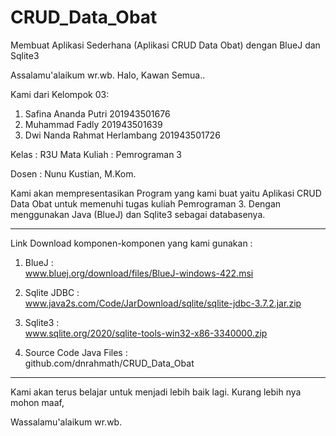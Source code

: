 # CRUD_Data_Obat


Membuat Aplikasi Sederhana (Aplikasi CRUD Data Obat) dengan BlueJ dan Sqlite3



Assalamu'alaikum wr.wb.
Halo, Kawan Semua..



Kami dari Kelompok 03:

1. Safina Ananda Putri                     201943501676
2. Muhammad Fadly                          201943501639
3. Dwi Nanda Rahmat Herlambang             201943501726



Kelas              : R3U
Mata Kuliah   : Pemrograman 3

Dosen             : Nunu Kustian, M.Kom.





Kami akan mempresentasikan Program yang kami buat yaitu Aplikasi CRUD Data Obat untuk memenuhi tugas kuliah Pemrograman 3. Dengan menggunakan Java (BlueJ) dan Sqlite3 sebagai databasenya.



--------------------------------------------------------------------------------------------

Link Download komponen-komponen yang kami gunakan :

1. BlueJ   :   
www.bluej.org/download/files/BlueJ-windows-422.msi

2. Sqlite JDBC   :   
www.java2s.com/Code/JarDownload/sqlite/sqlite-jdbc-3.7.2.jar.zip

3. Sqlite3   :   
www.sqlite.org/2020/sqlite-tools-win32-x86-3340000.zip

4. Source Code Java Files   :   
github.com/dnrahmath/CRUD_Data_Obat


--------------------------------------------------------------------------------------------

Kami akan terus belajar untuk menjadi lebih baik lagi.
Kurang lebih nya mohon maaf,

Wassalamu'alaikum wr.wb.
